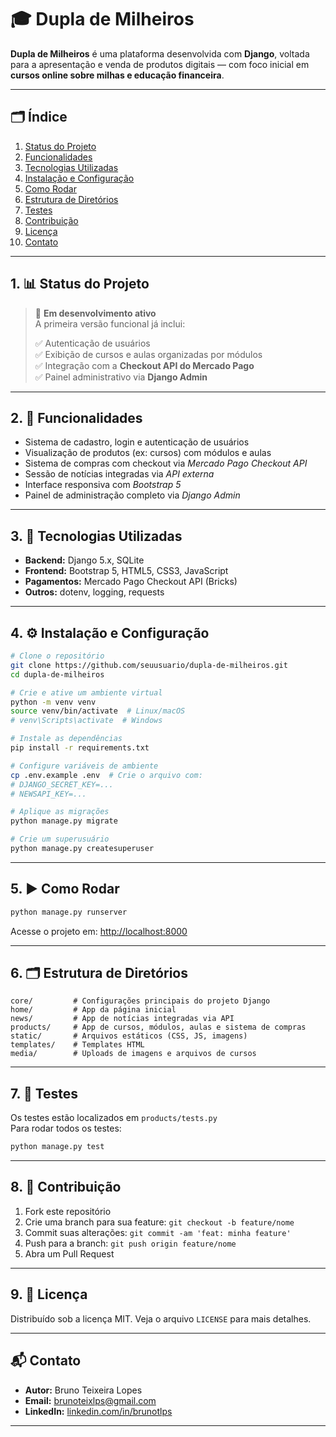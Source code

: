 
# 🎓 Dupla de Milheiros

**Dupla de Milheiros** é uma plataforma desenvolvida com **Django**, voltada para a apresentação e venda de produtos digitais — com foco inicial em **cursos online sobre milhas e educação financeira**.


---

## 🗂️ Índice

1. [Status do Projeto](#1-📊-status-do-projeto)
2. [Funcionalidades](#2-🚀-funcionalidades)
3. [Tecnologias Utilizadas](#3-🧰-tecnologias-utilizadas)
4. [Instalação e Configuração](#4-⚙️-instalação-e-configuração)
5. [Como Rodar](#5-▶️-como-rodar)
6. [Estrutura de Diretórios](#6-🗂️-estrutura-de-diretórios)
7. [Testes](#7-🧪-testes)
8. [Contribuição](#8-🤝-contribuição)
9. [Licença](#9-📝-licença)
10. [Contato](#📬-contato)

---

## 1. 📊 Status do Projeto

> 🚧 **Em desenvolvimento ativo**  
> A primeira versão funcional já inclui:
>
> ✅ Autenticação de usuários  
> ✅ Exibição de cursos e aulas organizadas por módulos  
> ✅ Integração com a **Checkout API do Mercado Pago**  
> ✅ Painel administrativo via **Django Admin**  

---

## 2. 🚀 Funcionalidades

- Sistema de cadastro, login e autenticação de usuários  
- Visualização de produtos (ex: cursos) com módulos e aulas  
- Sistema de compras com checkout via *Mercado Pago Checkout API*  
- Sessão de notícias integradas via *API externa*  
- Interface responsiva com *Bootstrap 5*  
- Painel de administração completo via *Django Admin*  

---

## 3. 🧰 Tecnologias Utilizadas

- **Backend:** Django 5.x, SQLite  
- **Frontend:** Bootstrap 5, HTML5, CSS3, JavaScript  
- **Pagamentos:** Mercado Pago Checkout API (Bricks)  
- **Outros:** dotenv, logging, requests  

---

## 4. ⚙️ Instalação e Configuração

```bash
# Clone o repositório
git clone https://github.com/seuusuario/dupla-de-milheiros.git
cd dupla-de-milheiros

# Crie e ative um ambiente virtual
python -m venv venv
source venv/bin/activate  # Linux/macOS
# venv\Scripts\activate  # Windows

# Instale as dependências
pip install -r requirements.txt

# Configure variáveis de ambiente
cp .env.example .env  # Crie o arquivo com:
# DJANGO_SECRET_KEY=...
# NEWSAPI_KEY=...

# Aplique as migrações
python manage.py migrate

# Crie um superusuário
python manage.py createsuperuser
```

---

## 5. ▶️ Como Rodar

```bash
python manage.py runserver
```

Acesse o projeto em: [http://localhost:8000](http://localhost:8000)

---

## 6. 🗂️ Estrutura de Diretórios

```
core/         # Configurações principais do projeto Django
home/         # App da página inicial
news/         # App de notícias integradas via API
products/     # App de cursos, módulos, aulas e sistema de compras
static/       # Arquivos estáticos (CSS, JS, imagens)
templates/    # Templates HTML
media/        # Uploads de imagens e arquivos de cursos
```

---

## 7. 🧪 Testes

Os testes estão localizados em `products/tests.py`  
Para rodar todos os testes:

```bash
python manage.py test
```

---

## 8. 🤝 Contribuição

1. Fork este repositório  
2. Crie uma branch para sua feature: `git checkout -b feature/nome`  
3. Commit suas alterações: `git commit -am 'feat: minha feature'`  
4. Push para a branch: `git push origin feature/nome`  
5. Abra um Pull Request  

---

## 9. 📝 Licença

Distribuído sob a licença MIT. Veja o arquivo `LICENSE` para mais detalhes.

---

## 📬 Contato

- **Autor:** Bruno Teixeira Lopes  
- **Email:** brunoteixlps@gmail.com  
- **LinkedIn:** [linkedin.com/in/brunotlps](https://linkedin.com/in/brunotlps)

---